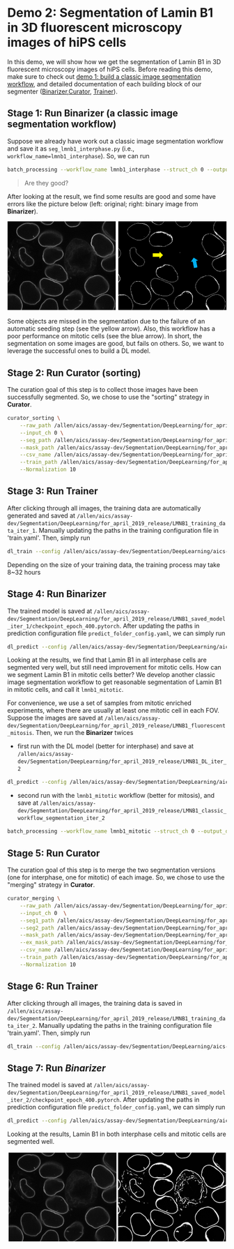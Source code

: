 # Demo 2: Segmentation of Lamin B1 in 3D fluorescent microscopy images of hiPS cells 

In this demo, we will show how we get the segmentation of Lamin B1 in 3D fluorescent microscopy images of hiPS cells. Before reading this demo, make sure to check out [demo 1: build a classic image segmentation workflow](./demo_1.md), and detailed documentation of each building block of our segmenter ([Binarizer](./bb1.md),[Curator](./bb2.md), [Trainer](./bb3.md)).

## Stage 1: Run **Binarizer** (a classic image segmentation workflow)

Suppose we already have work out a classic image segmentation workflow and save it as `seg_lmnb1_interphase.py` (i.e., `workflow_name=lmnb1_interphase`). So, we can run 

```bash
batch_processing --workflow_name lmnb1_interphase --struct_ch 0 --output_dir /allen/aics/assay-dev/Segmentation/DeepLearning/for_april_2019_release/LMNB1_classic_workflow_segmentation_iter_1 per_dir --input_dir  /allen/aics/assay-dev/Segmentation/DeepLearning/for_april_2019_release/LMNB1_fluorescent --data_type .tiff
```

> Are they good?

After looking at the result, we find some results are good and some have errors like the picture below (left: original; right: binary image from **Binarizer**). 

![wf1 pic](./wf_pic.png)

Some objects are missed in the segmentation due to the failure of an automatic seeding step (see the yellow arrow). Also, this workflow has a poor performance on mitotic cells (see the blue arrow). In short, the segmentation on some images are good, but fails on others. So, we want to leverage the successful ones to build a DL model.

## Stage 2: Run **Curator** (sorting)

The curation goal of this step is to collect those images have been successfully segmented. So, we chose to use the "sorting" strategy in **Curator**. 

```bash
curator_sorting \
    --raw_path /allen/aics/assay-dev/Segmentation/DeepLearning/for_april_2019_release/LMNB1_fluorescent \
    --input_ch 0 \
    --seg_path /allen/aics/assay-dev/Segmentation/DeepLearning/for_april_2019_release/LMNB1_classic_workflow_segmentation_iter_1 \
    --mask_path /allen/aics/assay-dev/Segmentation/DeepLearning/for_april_2019_release/LMNB1_mask_iter_1 \
    --csv_name /allen/aics/assay-dev/Segmentation/DeepLearning/for_april_2019_release/sorting_test.csv \
    --train_path /allen/aics/assay-dev/Segmentation/DeepLearning/for_april_2019_release/LMNB1_training_data_iter_1 \
    --Normalization 10
```

## Stage 3: Run **Trainer** 

After clicking through all images, the training data are automatically generated and saved at `/allen/aics/assay-dev/Segmentation/DeepLearning/for_april_2019_release/LMNB1_training_data_iter_1`. Manually updating the paths in the training configuration file in 'train.yaml'. Then, simply run

```bash
dl_train --config /allen/aics/assay-dev/Segmentation/DeepLearning/aics-ml-segmentation/configs/train_config.yaml
```

Depending on the size of your training data, the training process may take 8~32 hours

## Stage 4: Run **Binarizer**

The trained model is saved at `/allen/aics/assay-dev/Segmentation/DeepLearning/for_april_2019_release/LMNB1_saved_model_iter_1/checkpoint_epoch_400.pytorch`. After updating the paths in prediction configuration file `predict_folder_config.yaml`, we can simply run

```bash
dl_predict --config /allen/aics/assay-dev/Segmentation/DeepLearning/aics-ml-segmentation/configs/predict_folder_config.yaml
```

Looking at the results, we find that Lamin B1 in all interphase cells are segmented very well, but still need improvement for mitotic cells. How can we segment Lamin B1 in mitotic cells better? We develop another classic image segmentation workflow to get reasonable segmentation of Lamin B1 in mitotic cells, and call it `lmnb1_mitotic`.

For convenience, we use a set of samples from mitotic enriched experiments, where there are usually at least one mitotic cell in each FOV. Suppose the images are saved at `/allen/aics/assay-dev/Segmentation/DeepLearning/for_april_2019_release/LMNB1_fluorescent_mitosis`. Then, we run the **Binarizer** twices

* first run with the DL model (better for interphase) and save at `/allen/aics/assay-dev/Segmentation/DeepLearning/for_april_2019_release/LMNB1_DL_iter_2`

```bash
dl_predict --config /allen/aics/assay-dev/Segmentation/DeepLearning/aics-ml-segmentation/configs/predict_folder_config.yaml
```

* second run with the `lmnb1_mitotic` workflow (better for mitosis), and save at `/allen/aics/assay-dev/Segmentation/DeepLearning/for_april_2019_release/LMNB1_classic_workflow_segmentation_iter_2`

```bash
batch_processing --workflow_name lmnb1_mitotic --struct_ch 0 --output_dir /allen/aics/assay-dev/Segmentation/DeepLearning/for_april_2019_release/LMNB1_classic_workflow_segmentation_iter_2 per_dir --input_dir /allen/aics/assay-dev/Segmentation/DeepLearning/for_april_2019_release/LMNB1_fluorescent_mitosis --data_type .tiff
```

## Stage 5: Run **Curator**

The curation goal of this step is to merge the two segmentation versions (one for interphase, one for mitotic) of each image. So, we chose to use the "merging" strategy in **Curator**.

```bash
curator_merging \
    --raw_path /allen/aics/assay-dev/Segmentation/DeepLearning/for_april_2019_release/LMNB1_fluorescent_mitosis/  \
    --input_ch 0  \
    --seg1_path /allen/aics/assay-dev/Segmentation/DeepLearning/for_april_2019_release/LMNB1_DL_iter_2/ \
    --seg2_path /allen/aics/assay-dev/Segmentation/DeepLearning/for_april_2019_release/LMNB1_classic_workflow_segmentation_iter_2 \
    --mask_path /allen/aics/assay-dev/Segmentation/DeepLearning/for_april_2019_release/LMNB1_mask_iter_2   \
    --ex_mask_path /allen/aics/assay-dev/Segmentation/DeepLearning/for_april_2019_release/LMNB1_excluding_mask_iter_2 \
    --csv_name /allen/aics/assay-dev/Segmentation/DeepLearning/for_april_2019_release/merging_test.csv  \
    --train_path /allen/aics/assay-dev/Segmentation/DeepLearning/for_april_2019_release/LMNB1_training_data_iter_2 \
    --Normalization 10
```

## Stage 6: Run **Trainer**

After clicking through all images, the training data is saved in `/allen/aics/assay-dev/Segmentation/DeepLearning/for_april_2019_release/LMNB1_training_data_iter_2`. Manually updating the paths in the training configuration file 'train.yaml'. Then, simply run

```bash
dl_train --config /allen/aics/assay-dev/Segmentation/DeepLearning/aics-ml-segmentation/configs/train_config.yaml
```
## Stage 7: Run *Binarizer*

The trained model is saved at `/allen/aics/assay-dev/Segmentation/DeepLearning/for_april_2019_release/LMNB1_saved_model_iter_2/checkpoint_epoch_400.pytorch`. After updating the paths in prediction configuration file `predict_folder_config.yaml`, we can simply run

```bash
dl_predict --config /allen/aics/assay-dev/Segmentation/DeepLearning/aics-ml-segmentation/configs/predict_folder_config.yaml
```

Looking at the results, Lamin B1 in both interphase cells and mitotic cells are segmented well. 

![dl pic](./dl_final.png)